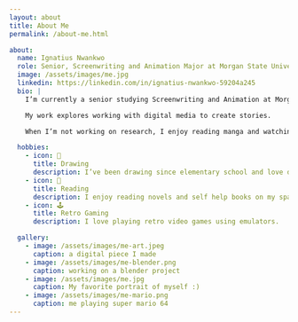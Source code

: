 ```yaml
---
layout: about
title: About Me
permalink: /about-me.html

about:
  name: Ignatius Nwankwo
  role: Senior, Screenwriting and Animation Major at Morgan State University
  image: /assets/images/me.jpg
  linkedin: https://linkedin.com/in/ignatius-nwankwo-59204a245
  bio: |
    I’m currently a senior studying Screenwriting and Animation at Morgan State University in Baltimore, Maryland. I expect to graduate in 2026.

    My work explores working with digital media to create stories.

    When I’m not working on research, I enjoy reading manga and watching anime.

  hobbies:
    - icon: 🎨
      title: Drawing
      description: I’ve been drawing since elementary school and love digital art.
    - icon: 📕
      title: Reading
      description: I enjoy reading novels and self help books on my spare time.
    - icon: 🕹️
      title: Retro Gaming
      description: I love playing retro video games using emulators.

  gallery:
    - image: /assets/images/me-art.jpeg
      caption: a digital piece I made
    - image: /assets/images/me-blender.png
      caption: working on a blender project
    - image: /assets/images/me.jpg
      caption: My favorite portrait of myself :)
    - image: /assets/images/me-mario.png
      caption: me playing super mario 64
---
```

